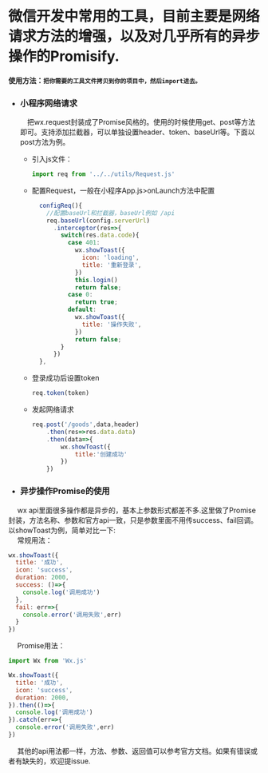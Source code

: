# 微信开发中常用的工具，目前主要是网络请求方法的增强，以及对几乎所有的异步操作的Promisify.

#### 使用方法：`把你需要的工具文件拷贝到你的项目中，然后import进去。`

* ###  小程序网络请求

  &emsp;把wx.request封装成了Promise风格的。使用的时候使用get、post等方法即可。支持添加拦截器，可以单独设置header、token、baseUrl等。下面以post方法为例。

  * 引入js文件：

    ```js
    import req from '../../utils/Request.js'
    ```

  * 配置Request，一般在小程序App.js>onLaunch方法中配置

    ``` javascript
      configReq(){
        //配置baseUrl和拦截器，baseUrl例如 /api
        req.baseUrl(config.serverUrl)
          .interceptor(res=>{
            switch(res.data.code){
              case 401: 
                wx.showToast({
                  icon: 'loading',
                  title: '重新登录',
                })
                this.login()
                return false;
              case 0:
                return true;
              default:
                wx.showToast({
                  title: '操作失败',
                })
                return false;
            }
          })
      },
    ```

  * 登录成功后设置token

    ```javascript
    req.token(token)
    ```

  * 发起网络请求

    ```javascript
    req.post('/goods',data,header)
    	.then(res=>res.data.data)
    	.then(data=>{
        	wx.showToast({
                title:'创建成功'
            })
    	})
    ```

* ### 异步操作Promise的使用
&emsp; wx api里面很多操作都是异步的，基本上参数形式都差不多.这里做了Promise封装，方法名称、参数和官方api一致，只是参数里面不用传success、fail回调。以showToast为例，简单对比一下:  
&emsp; 常规用法：
```js
wx.showToast({
  title: '成功',
  icon: 'success',
  duration: 2000,
  success: ()=>{
    console.log('调用成功')
  },
  fail: err=>{
    console.error('调用失败',err)
  }
})
```
&emsp; Promise用法：
```js
import Wx from 'Wx.js'

Wx.showToast({
  title: '成功',
  icon: 'success',
  duration: 2000,
}).then(()=>{
  console.log('调用成功')
}).catch(err=>{
  console.error('调用失败',err)
})
```
&emsp; 其他的api用法都一样，方法、参数、返回值可以参考官方文档。如果有错误或者有缺失的，欢迎提issue.
